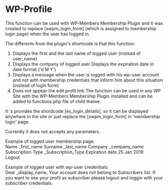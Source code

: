 # WP-Profile
This function can be used with WP-Members Membership Plugin and it was created to replace [swpm_login_form] (which is assigned to membership login page) when the user has logged in.

The differents from the plugin's shortcode is that this function:  
1. Displays the first and the last name of logged user (instead of user_name) 
2. Displays the company of logged user Displays the expiration date in date format ('d M Y') 
3. Displays a message when the user is logged with his wp-user account and not with membership credentials that inform him about this situation (instead of login form) 
4. Does not appear the edit profil link The function can be used in any WP Site with the WP-Members Membership Plugin installed and can be added to functions.php file of child theme.  

It 's provides the shordcode [es_login_details], so it can be displayed anywhere in the site or just replace the [swpm_login_form] in 'membership login' page.  

Currently it does not accepts any parameters.  

Example of logged user membership page:  
Name _first_name 
Surname _last_name 
Company _company_name 
Subscription Type _Subscription_Type 
Expiration date 25 Jan 2019  
Logout  

Example of logged user with wp-user credentials:  
Dear _display_name, 
Your account does not belong to Subscribers list. If you want to see your profil as subscriber please logout and loggin with your subscriber credentials.
